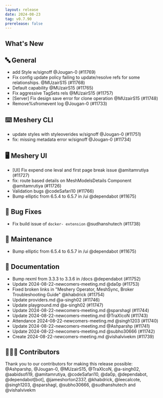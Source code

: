 ```yaml
---
layout: release
date: 2024-08-23
tag: v0.7.90
prerelease: false
---
```


## What's New
## 🔤 General
- add Style w/signoff @Jougan-0 (#11769)
- Fix config update policy failing to update/resolve refs for some relationships. @MUzairS15 (#11768)
- Default capability @MUzairS15 (#11765)
- Fix aggressive TagSets rels @MUzairS15 (#11757)
- [Server] Fix design save error for clone operation @MUzairS15 (#11748)
- Remove%sfromevent log @Jougan-0 (#11733)

## ⌨️ Meshery CLI

- update styles with styleoverides w/signoff @Jougan-0 (#11751)
- fix: missing metadata error w/signoff @Jougan-0 (#11734)

## 🖥 Meshery UI

- [UI] Fix expend one leval and first page break issue @amitamrutiya (#11727)
- fix: route based details on MeshModelsDetails Component @amitamrutiya (#11726)
- Validation bugs @codeSafari10 (#11766)
- Bump elliptic from 6.5.4 to 6.5.7 in /ui @dependabot (#11675)

## 🐛 Bug Fixes

- Fix build issue of `docker- extension` @sudhanshutech (#11738)

## 🧰 Maintenance

- Bump elliptic from 6.5.4 to 6.5.7 in /ui @dependabot (#11675)

## 📖 Documentation

- Bump rexml from 3.3.3 to 3.3.6 in /docs @dependabot (#11752)
- Update 2024-08-22-newcomers-meeting.md @da0p (#11753)
- Fixed broken links in "Meshery Operator, MeshSync, Broker Troubleshooting Guide" @khabdrick (#11754)
- Update providers.md @a-singh02 (#11746)
- Update playground.md @a-singh02 (#11747)
- Update 2024-08-22-newcomers-meeting.md @sparshagl (#11744)
- Update 2024-08-22-newcomers-meeting.md @TraXIcoN (#11743)
- Attendance 2024-08-22-newcomers-meeting.md @singh1203 (#11740)
- Update 2024-08-22-newcomers-meeting.md @Ashparshp (#11741)
- Update 2024-08-22-newcomers-meeting.md @subho30666 (#11742)
- Create 2024-08-22-newcomers-meeting.md @vishalvivekm (#11739)

## 👨🏽‍💻 Contributors

Thank you to our contributors for making this release possible:
@Ashparshp, @Jougan-0, @MUzairS15, @TraXIcoN, @a-singh02, @aabidsofi19, @amitamrutiya, @codeSafari10, @da0p, @dependabot, @dependabot[bot], @jameshorton2337, @khabdrick, @leecalcote, @singh1203, @sparshagl, @subho30666, @sudhanshutech and @vishalvivekm
